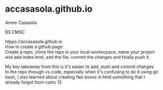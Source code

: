 # accasasola.github.io
Armie Casasola  

BS CMSC  

htpps://accasasola.github.io  
How to create a github page:  
Create a repo, clone the repo in your local workscpace, name your project and add index.html, add the file, commit the changes and finally push it.  

My key takeaway from this is it's easier to add, push and commit changes to the repo through vs code, especially when it's confusing to do it using git bash, I also learned about creating flex boxes in html something that I already forgot from csmc 12.


